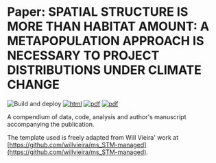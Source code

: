 # Paper: SPATIAL STRUCTURE IS MORE THAN HABITAT AMOUNT: A METAPOPULATION APPROACH IS NECESSARY TO PROJECT DISTRIBUTIONS UNDER CLIMATE CHANGE

![Build and deploy](https://github.com/vcameron1/Metapop_ms/workflows/Build%20and%20deploy/badge.svg) [![html](https://img.shields.io/badge/read-html-brightgreen)](https://vcameron1.github.io/Metapop_ms/) [![pdf](https://img.shields.io/badge/read-pdf-green.svg)](https://vcameron1.github.io/Metapop_ms/manuscript.pdf) [![pdf](https://img.shields.io/badge/read-docx-yellow.svg)](https://vcameron1.github.io/Metapop_ms/manuscript.docx)

A compendium of data, code, analysis and author's manuscript accompanying the publication.

The template used is freely adapted from Will Vieira' work at [https://github.com/willvieira/ms_STM-managed](https://github.com/willvieira/ms_STM-managed).
